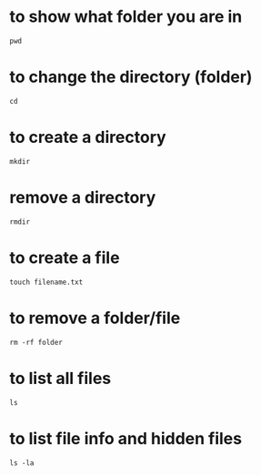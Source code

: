 # to show what folder you are in

```pwd```

# to change the directory (folder)

```cd```

# to create a directory

```mkdir```

# remove a directory

```rmdir```

# to create a file

```touch filename.txt```

# to remove a folder/file

```rm -rf folder```

# to list all files

```ls```

# to list file info and hidden files

```ls -la```